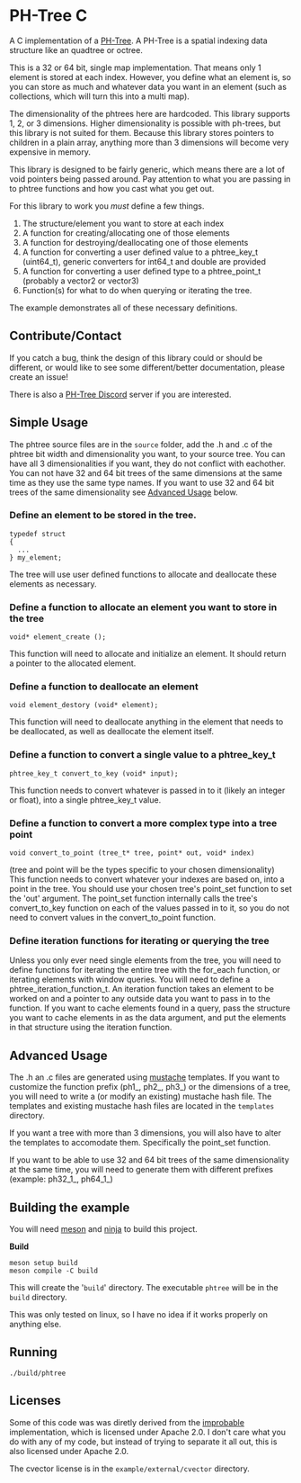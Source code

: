 # PH-Tree C

A C implementation of a [PH-Tree](https://tzaeschke.github.io/phtree-site/).  A PH-Tree is a spatial indexing data structure like an quadtree or octree.

This is a 32 or 64 bit, single map implementation.  That means only 1 element is stored at each index.  However, you define what an element is, so you can store as much and whatever data you want in an element (such as collections, which will turn this into a multi map).

The dimensionality of the phtrees here are hardcoded.  This library supports 1, 2, or 3 dimensions.  Higher dimensionality is possible with ph-trees, but this library is not suited for them.  Because this library stores pointers to children in a plain array, anything more than 3 dimensions will become very expensive in memory.

This library is designed to be fairly generic, which means there are a lot of void pointers being passed around.  Pay attention to what you are passing in to phtree functions and how you cast what you get out.

For this library to work you _must_ define a few things.
1. The structure/element you want to store at each index
2. A function for creating/allocating one of those elements
3. A function for destroying/deallocating one of those elements
4. A function for converting a user defined value to a phtree_key_t (uint64_t), generic converters for int64_t and double are provided
5. A function for converting a user defined type to a phtree_point_t (probably a vector2 or vector3)
6. Function(s) for what to do when querying or iterating the tree.

The example demonstrates all of these necessary definitions.


## Contribute/Contact

If you catch a bug, think the design of this library could or should be different, or would like to see some different/better documentation, please create an issue!

There is also a [PH-Tree Discord](https://discord.gg/YmJTWYHPCA) server if you are interested.


## Simple Usage

The phtree source files are in the `source` folder, add the .h and .c of the phtree bit width and dimensionality you want, to your source tree.  You can have all 3 dimensionalities if you want, they do not conflict with eachother.  You can not have 32 and 64 bit trees of the same dimensions at the same time as they use the same type names.  If you want to use 32 and 64 bit trees of the same dimensionality see [Advanced Usage](#advanced-usage) below.

### Define an element to be stored in the tree.

```
typedef struct
{
  ...
} my_element;
```

The tree will use user defined functions to allocate and deallocate these elements as necessary.

### Define a function to allocate an element you want to store in the tree

`void* element_create ();`

This function will need to allocate and initialize an element.  It should return a pointer to the allocated element.

### Define a function to deallocate an element

`void element_destory (void* element);`

This function will need to deallocate anything in the element that needs to be deallocated, as well as deallocate the element itself.

### Define a function to convert a single value to a phtree_key_t

`phtree_key_t convert_to_key (void* input);`

This function needs to convert whatever is passed in to it (likely an integer or float), into a single phtree_key_t value.

### Define a function to convert a more complex type into a tree point

`void convert_to_point (tree_t* tree, point* out, void* index)`

(tree and point will be the types specific to your chosen dimensionality)
This function needs to convert whatever your indexes are based on, into a point in the tree.  You should use your chosen tree's point_set function to set the 'out' argument.  The point_set function internally calls the tree's convert_to_key function on each of the values passed in to it, so you do not need to convert values in the convert_to_point function.

### Define iteration functions for iterating or querying the tree

Unless you only ever need single elements from the tree, you will need to define functions for iterating the entire tree with the for_each function, or iterating elements with window queries.  You will need to define a phtree_iteration_function_t.  An iteration function takes an element to be worked on and a pointer to any outside data you want to pass in to the function.  If you want to cache elements found in a query, pass the structure you want to cache elements in as the data argument, and put the elements in that structure using the iteration function.


## Advanced Usage

The .h an .c files are generated using [mustache](https://mustache.github.io/) templates.  If you want to customize the function prefix (ph1_, ph2_, ph3_) or the dimensions of a tree, you will need to write a (or modify an existing) mustache hash file.  The templates and existing mustache hash files are located in the `templates` directory.

If you want a tree with more than 3 dimensions, you will also have to alter the templates to accomodate them.  Specifically the point_set function.

If you want to be able to use 32 and 64 bit trees of the same dimensionality at the same time, you will need to generate them with different prefixes (example: ph32_1_, ph64_1_)


## Building the example

You will need [meson](https://mesonbuild.com/Getting-meson.html) and [ninja](https://ninja-build.org/) to build this project.

**Build**

```
meson setup build
meson compile -C build
```

This will create the '`build`' directory.
The executable `phtree` will be in the `build` directory.

This was only tested on linux, so I have no idea if it works properly on anything else.


## Running

```
./build/phtree
```

## Licenses

Some of this code was was diretly derived from the [improbable](https://github.com/improbable-eng/phtree-cpp) implementation, which is licensed under Apache 2.0.  I don't care what you do with any of my code, but instead of trying to separate it all out, this is also licensed under Apache 2.0.

The cvector license is in the `example/external/cvector` directory.
